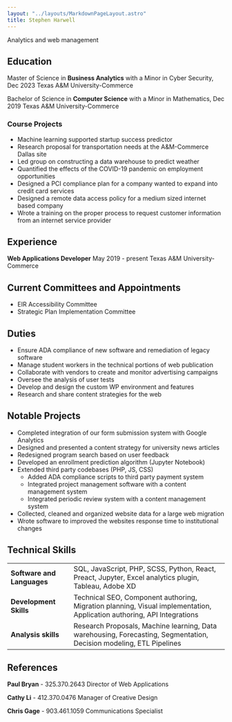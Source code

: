 ```yaml
---
layout: "../layouts/MarkdownPageLayout.astro"
title: Stephen Harwell
---
```

Analytics and web management

## Education

Master of Science in **Business Analytics** with a Minor in Cyber Security, Dec 2023
Texas A&M University-Commerce

Bachelor of Science in **Computer Science** with a Minor in Mathematics, Dec 2019
Texas A&M University-Commerce

### Course Projects

- Machine learning supported startup success predictor
- Research proposal for transportation needs at the A&M-Commerce Dallas site
- Led group on constructing a data warehouse to predict weather
- Quantified the effects of the COVID-19 pandemic on employment opportunities
- Designed a PCI compliance plan for a company wanted to expand into credit card services
- Designed a remote data access policy for a medium sized internet based company
- Wrote a training on the proper process to request customer information from an internet service provider
## Experience
**Web Applications Developer** May 2019 - present
Texas A&M University-Commerce

## Current Committees and Appointments
- EIR Accessibility Committee
- Strategic Plan Implementation Committee

## Duties
- Ensure ADA compliance of new software and remediation of legacy software
- Manage student workers in the technical portions of web publication
- Collaborate with vendors to create and monitor advertising campaigns
- Oversee the analysis of user tests
- Develop and design the custom WP environment and features
- Research and share content strategies for the web

## Notable Projects

- Completed integration of our form submission system with Google Analytics
- Designed and presented a content strategy for university news articles
- Redesigned program search based on user feedback
- Developed an enrollment prediction algorithm (Jupyter Notebook)
- Extended third party codebases (PHP, JS, CSS)
	- Added ADA compliance scripts to third party payment system
	- Integrated project management software with a content management system
	- Integrated periodic review system with a content management system
- Collected, cleaned and organized website data for a large web migration
- Wrote software to improved the websites response time to institutional changes

## Technical Skills
| | |
|---|---|
|**Software and Languages**|SQL, JavaScript, PHP, SCSS, Python, React, Preact, Jupyter, Excel analytics plugin, Tableau, Adobe XD|
|**Development Skills**|Technical SEO, Component authoring, Migration planning, Visual implementation, Application authoring, API Integrations|
|**Analysis skills**|Research Proposals, Machine learning, Data warehousing, Forecasting, Segmentation, Decision modeling, ETL Pipelines|

## References

**Paul Bryan** - 325.370.2643
Director of Web Applications

**Cathy Li** - 412.370.0476
Manager of Creative Design

**Chris Gage** - 903.461.1059
Communications Specialist